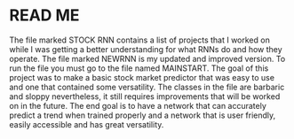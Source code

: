 # READ ME

The file marked STOCK RNN contains a list of projects that I worked on while I was getting a better understanding for what RNNs do and how they operate. The file marked NEWRNN is my updated and improved version. To run the file you must go to the file named MAINSTART. The goal of this project was to make a basic stock market predictor that was easy to use and one that contained some versatility. The classes in the file are barbaric and sloppy nevertheless, it still requires improvements that will be worked on in the future. The end goal is to have a network that can accurately predict a trend when trained properly and a network that is user friendly, easily accessible and has great versatility.


